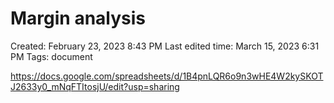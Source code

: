 # Margin analysis

Created: February 23, 2023 8:43 PM
Last edited time: March 15, 2023 6:31 PM
Tags: document

https://docs.google.com/spreadsheets/d/1B4pnLQR6o9n3wHE4W2kySKOTJ2633y0_mNqFTItosjU/edit?usp=sharing